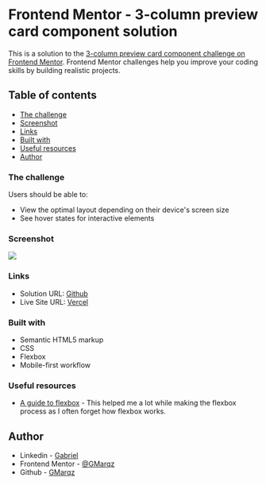 # Frontend Mentor - 3-column preview card component solution

This is a solution to the [3-column preview card component challenge on Frontend Mentor](https://www.frontendmentor.io/challenges/3column-preview-card-component-pH92eAR2-). Frontend Mentor challenges help you improve your coding skills by building realistic projects. 

## Table of contents

  - [The challenge](#the-challenge)
  - [Screenshot](#screenshot)
  - [Links](#links)
  - [Built with](#built-with)
  - [Useful resources](#useful-resources)
  - [Author](#author)


### The challenge

Users should be able to:

- View the optimal layout depending on their device's screen size
- See hover states for interactive elements

### Screenshot

![](.images/screenshot.png)

### Links

- Solution URL: [Github](https://github.com/GMarqz/3-column-preview-card-component)
- Live Site URL: [Vercel](https://3-column-preview-card-component-teal-chi.vercel.app)

### Built with

- Semantic HTML5 markup
- CSS
- Flexbox
- Mobile-first workflow

### Useful resources

- [A guide to flexbox](https://css-tricks.com/snippets/css/a-guide-to-flexbox/) - This helped me a lot while making the flexbox process as I often forget how flexbox works.

## Author

- Linkedin - [Gabriel](www.linkedin.com/in/gabriel-marques-mar)
- Frontend Mentor - [@GMarqz](https://www.frontendmentor.io/profile/GMarqz)
- Github - [GMarqz](https://github.com/GMarqz)
